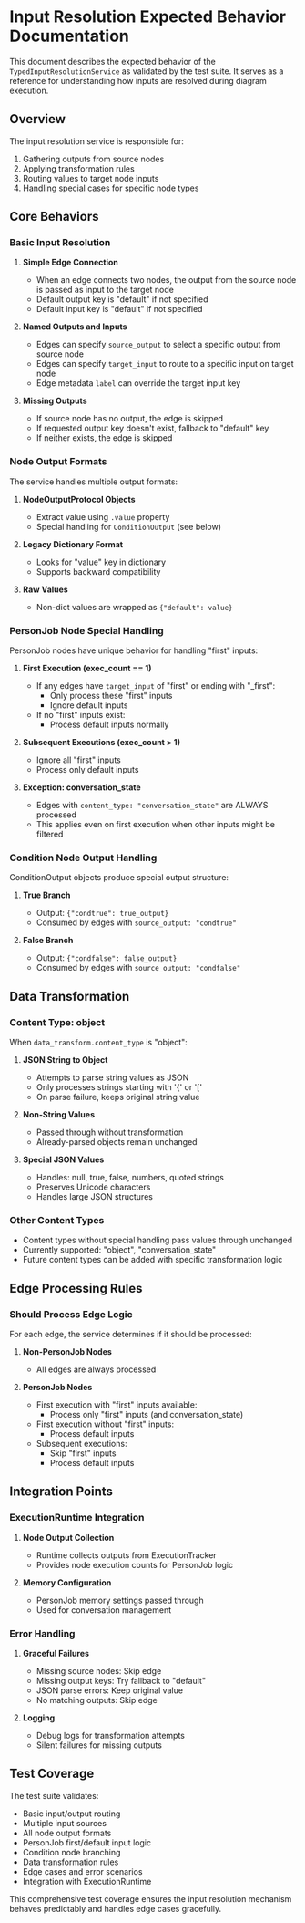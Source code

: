 # Input Resolution Expected Behavior Documentation

This document describes the expected behavior of the `TypedInputResolutionService` as validated by the test suite. It serves as a reference for understanding how inputs are resolved during diagram execution.

## Overview

The input resolution service is responsible for:
1. Gathering outputs from source nodes
2. Applying transformation rules
3. Routing values to target node inputs
4. Handling special cases for specific node types

## Core Behaviors

### Basic Input Resolution

1. **Simple Edge Connection**
   - When an edge connects two nodes, the output from the source node is passed as input to the target node
   - Default output key is "default" if not specified
   - Default input key is "default" if not specified

2. **Named Outputs and Inputs**
   - Edges can specify `source_output` to select a specific output from source node
   - Edges can specify `target_input` to route to a specific input on target node
   - Edge metadata `label` can override the target input key

3. **Missing Outputs**
   - If source node has no output, the edge is skipped
   - If requested output key doesn't exist, fallback to "default" key
   - If neither exists, the edge is skipped

### Node Output Formats

The service handles multiple output formats:

1. **NodeOutputProtocol Objects**
   - Extract value using `.value` property
   - Special handling for `ConditionOutput` (see below)

2. **Legacy Dictionary Format**
   - Looks for "value" key in dictionary
   - Supports backward compatibility

3. **Raw Values**
   - Non-dict values are wrapped as `{"default": value}`

### PersonJob Node Special Handling

PersonJob nodes have unique behavior for handling "first" inputs:

1. **First Execution (exec_count == 1)**
   - If any edges have `target_input` of "first" or ending with "_first":
     - Only process these "first" inputs
     - Ignore default inputs
   - If no "first" inputs exist:
     - Process default inputs normally

2. **Subsequent Executions (exec_count > 1)**
   - Ignore all "first" inputs
   - Process only default inputs

3. **Exception: conversation_state**
   - Edges with `content_type: "conversation_state"` are ALWAYS processed
   - This applies even on first execution when other inputs might be filtered

### Condition Node Output Handling

ConditionOutput objects produce special output structure:

1. **True Branch**
   - Output: `{"condtrue": true_output}`
   - Consumed by edges with `source_output: "condtrue"`

2. **False Branch**
   - Output: `{"condfalse": false_output}`
   - Consumed by edges with `source_output: "condfalse"`

## Data Transformation

### Content Type: object

When `data_transform.content_type` is "object":

1. **JSON String to Object**
   - Attempts to parse string values as JSON
   - Only processes strings starting with '{' or '['
   - On parse failure, keeps original string value

2. **Non-String Values**
   - Passed through without transformation
   - Already-parsed objects remain unchanged

3. **Special JSON Values**
   - Handles: null, true, false, numbers, quoted strings
   - Preserves Unicode characters
   - Handles large JSON structures

### Other Content Types

- Content types without special handling pass values through unchanged
- Currently supported: "object", "conversation_state"
- Future content types can be added with specific transformation logic

## Edge Processing Rules

### Should Process Edge Logic

For each edge, the service determines if it should be processed:

1. **Non-PersonJob Nodes**
   - All edges are always processed

2. **PersonJob Nodes**
   - First execution with "first" inputs available:
     - Process only "first" inputs (and conversation_state)
   - First execution without "first" inputs:
     - Process default inputs
   - Subsequent executions:
     - Skip "first" inputs
     - Process default inputs

## Integration Points

### ExecutionRuntime Integration

1. **Node Output Collection**
   - Runtime collects outputs from ExecutionTracker
   - Provides node execution counts for PersonJob logic

2. **Memory Configuration**
   - PersonJob memory settings passed through
   - Used for conversation management

### Error Handling

1. **Graceful Failures**
   - Missing source nodes: Skip edge
   - Missing output keys: Try fallback to "default"
   - JSON parse errors: Keep original value
   - No matching outputs: Skip edge

2. **Logging**
   - Debug logs for transformation attempts
   - Silent failures for missing outputs

## Test Coverage

The test suite validates:
- Basic input/output routing
- Multiple input sources
- All node output formats
- PersonJob first/default input logic
- Condition node branching
- Data transformation rules
- Edge cases and error scenarios
- Integration with ExecutionRuntime

This comprehensive test coverage ensures the input resolution mechanism behaves predictably and handles edge cases gracefully.